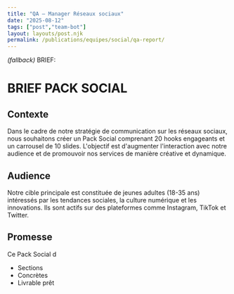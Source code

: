 ```yaml
---
title: "QA — Manager Réseaux sociaux"
date: "2025-08-12"
tags: ["post","team-bot"]
layout: layouts/post.njk
permalink: /publications/equipes/social/qa-report/
---
```

*(fallback)* BRIEF:
# BRIEF PACK SOCIAL

## Contexte
Dans le cadre de notre stratégie de communication sur les réseaux sociaux, nous souhaitons créer un Pack Social comprenant 20 hooks engageants et un carrousel de 10 slides. L'objectif est d'augmenter l'interaction avec notre audience et de promouvoir nos services de manière créative et dynamique.

## Audience
Notre cible principale est constituée de jeunes adultes (18-35 ans) intéressés par les tendances sociales, la culture numérique et les innovations. Ils sont actifs sur des plateformes comme Instagram, TikTok et Twitter.

## Promesse
Ce Pack Social d

- Sections
- Concrètes
- Livrable prêt
